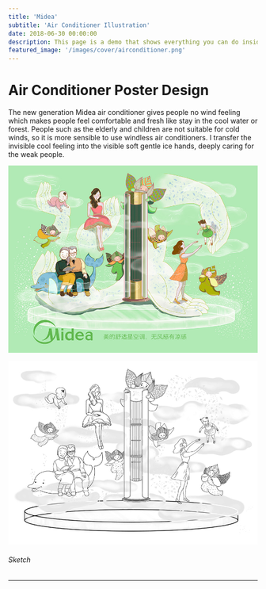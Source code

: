 ```yaml
---
title: 'Midea'
subtitle: 'Air Conditioner Illustration'
date: 2018-06-30 00:00:00
description: This page is a demo that shows everything you can do inside portfolio and blog posts.
featured_image: '/images/cover/airconditioner.png'
---
```


# Air Conditioner Poster Design
The new generation Midea air conditioner gives people no wind feeling which makes people feel comfortable and fresh like stay in the cool water or forest. 
People such as the elderly and children are not suitable for cold winds, so it is more sensible to use windless air conditioners. 
I transfer the invisible cool feeling into the visible soft gentle ice hands, deeply caring for the weak people.

![](/images/midea/illustration.jpg)

![](/images/midea/sketch.jpg)
###### Sketch

---
